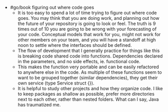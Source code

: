 - #go/book figuring out where code goes
	- It is too easy to spend a lot of time trying to figure out where code goes. You may think that you are doing work, and planning out how the future of your repository is going to look or feel. The truth is 9 times out of 10 you are going to be wrong with your forecasting of your code. Conceptual models that work for you, might not work for other members on your team, and you will have a standoff at high noon to settle where the interfaces should be defined.
	- The flow of development that I generally practice for things like this is breaking code shared code into functions. Dependencies declared in the parameters, and no side effects, ie. functional code.
	- This makes the function very portable and can be easily refactored to anywhere else in the code. As multiple of these functions seem to want to be grouped together (similar dependencies), they get their own service (type Service struct {}).
	- It is helpful to study other projects and how they organize code. I like to keep packages as shallow as possible, prefer more directories next to each other, rather than nested folders. What can I say, Java has traumatized me.